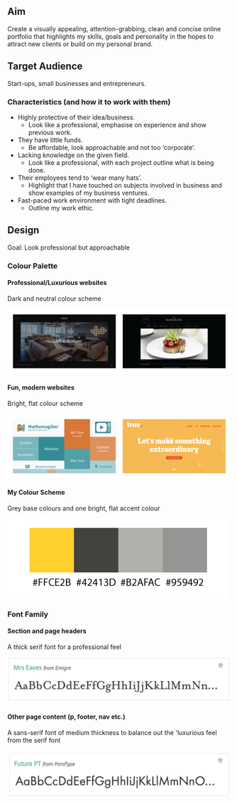## Aim

Create a visually appealing, attention-grabbing, clean and concise online portfolio that highlights my skills, goals and personality in the hopes to attract new clients or build on my personal brand. 

## Target Audience

Start-ups, small businesses and entrepreneurs. 

### Characteristics (and how it to work with them)

* Highly protective of their idea/business.
    *  Look like a professional, emphasise on experience and show previous work.
* They have little funds.
    *  Be affordable, look approachable and not too ‘corporate’. 
* Lacking knowledge on the given field.
    * Look like a professional, with each project outline what is being done.
* Their employees tend to ‘wear many hats’.
    * Highlight that I have touched on subjects involved in business and show examples of my business ventures.
* Fast-paced work environment with tight deadlines.
    * Outline my work ethic.

## Design

Goal: Look professional but approachable

### Colour Palette

#### Professional/Luxurious websites

Dark and neutral colour scheme

![alt](sources/luxury-websites.png)

#### Fun, modern websites

Bright, flat colour scheme

![alt](sources/startup-websites.png)

#### My Colour Scheme

Grey base colours and one bright, flat accent colour

![alt](sources/colour-palette.png)

### Font Family

#### Section and page headers

A thick serif font for a professional feel

![alt](sources/mrs-eaves-font.png)

#### Other page content (p, footer, nav etc.)

A sans-serif font of medium thickness to balance out the 'luxurious feel from the serif font

![alt](sources/futura-font.png)

